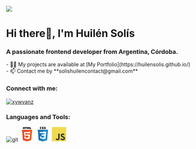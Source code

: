 ![](https://i.pinimg.com/originals/7d/07/a2/7d07a255678962d30d8717dcf5dbd266.gif)
<h1>Hi there👋, I'm Huilén Solís</h1>
<h3>A passionate frontend developer from Argentina, Córdoba.</h3>
- 👨‍💻 My projects are available at [My Portfolio](https://huilensolis.github.io/)
- 📫 Contact me by **solishuilencontact@gmail.com**

<h3 align="left">Connect with me:</h3>
<p align="left">
<a href="https://twitter.com/solishuilen" target="blank"><img align="center" src="https://raw.githubusercontent.com/rahuldkjain/github-profile-readme-generator/master/src/images/icons/Social/twitter.svg" alt="xywvanz" height="30" width="40" /></a>
</p>

<h3 align="left">Languages and Tools:</h3>
<p align="left"> <a " target="_blank" rel="noreferrer"> <img src="https://www.vectorlogo.zone/logos/git-scm/git-scm-icon.svg" alt="git" width="40" height="40"/> </a> <a target="_blank" rel="noreferrer"> <img src="https://raw.githubusercontent.com/devicons/devicon/master/icons/html5/html5-original-wordmark.svg" alt="html5" width="40" height="40"/> </a> <a target="_blank" rel="noreferrer"> <img src="https://raw.githubusercontent.com/devicons/devicon/master/icons/css3/css3-original-wordmark.svg" alt="css3" width="40" height="40"/> </a> <a target="_blank" rel="noreferrer"> <img src="https://raw.githubusercontent.com/devicons/devicon/master/icons/javascript/javascript-original.svg" alt="javascript" width="40" height="40"/> </a> </p>
